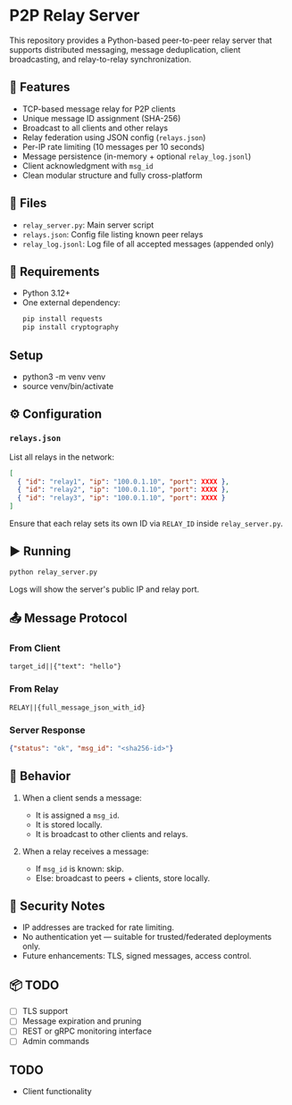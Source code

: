 # P2P Relay Server

This repository provides a Python-based peer-to-peer relay server that supports distributed messaging, message deduplication, client broadcasting, and relay-to-relay synchronization.

## 🚀 Features

- TCP-based message relay for P2P clients
- Unique message ID assignment (SHA-256)
- Broadcast to all clients and other relays
- Relay federation using JSON config (`relays.json`)
- Per-IP rate limiting (10 messages per 10 seconds)
- Message persistence (in-memory + optional `relay_log.jsonl`)
- Client acknowledgment with `msg_id`
- Clean modular structure and fully cross-platform

## 📁 Files

- `relay_server.py`: Main server script
- `relays.json`: Config file listing known peer relays
- `relay_log.jsonl`: Log file of all accepted messages (appended only)

## 🧪 Requirements

- Python 3.12+
- One external dependency:
  ```bash
  pip install requests
  pip install cryptography
  ```

## Setup
- python3 -m venv venv
- source venv/bin/activate


## ⚙️ Configuration

### `relays.json`
List all relays in the network:

```json
[
  { "id": "relay1", "ip": "100.0.1.10", "port": XXXX },
  { "id": "relay2", "ip": "100.0.1.10", "port": XXXX },
  { "id": "relay3", "ip": "100.0.1.10", "port": XXXX }
]
```

Ensure that each relay sets its own ID via `RELAY_ID` inside `relay_server.py`.

## ▶️ Running

```bash
python relay_server.py
```

Logs will show the server's public IP and relay port.

## 📤 Message Protocol

### From Client
```
target_id||{"text": "hello"}
```

### From Relay
```
RELAY||{full_message_json_with_id}
```

### Server Response
```json
{"status": "ok", "msg_id": "<sha256-id>"}
```

## 📡 Behavior

1. When a client sends a message:
   - It is assigned a `msg_id`.
   - It is stored locally.
   - It is broadcast to other clients and relays.

2. When a relay receives a message:
   - If `msg_id` is known: skip.
   - Else: broadcast to peers + clients, store locally.

## 🔐 Security Notes

- IP addresses are tracked for rate limiting.
- No authentication yet — suitable for trusted/federated deployments only.
- Future enhancements: TLS, signed messages, access control.

## 📦 TODO

- [ ] TLS support
- [ ] Message expiration and pruning
- [ ] REST or gRPC monitoring interface
- [ ] Admin commands

## TODO

- Client functionality


